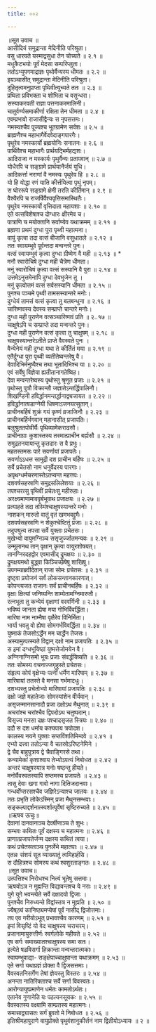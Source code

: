 ```yaml
---
title: ००२

---
```

॥सूत उवाच ॥  
आसीदियं समुद्रान्ता मेदिनीति परिश्रुता।  
वसु धारयते यस्माद्वसुधा तेन चोच्यते ॥ २.१ ॥  
मधुकैटभयोः पूर्वं मेदसा सम्परिप्लुता।  
ततोऽभ्युपगमाद्राज्ञः पृथोर्वैन्यस्य धीमतः ॥ २.२ ॥  
इयञ्चासीत् समुद्रान्ता मेदिनीति परिश्रुता।  
दुहितृत्वमनुप्राप्ता पृथिवीत्युच्यते ततः ॥ २.३ ॥  
प्रथिता प्रविभक्ता च शोभिता च वसुन्धरा।  
सस्याकरवती राज्ञा पत्तनाकरमालिनी।  
चातुर्वर्ण्यसमाकीर्णा रक्षिता तेन धीमता ॥ २.४ ॥  
एवम्प्रभावो राजासीद्वैन्यः स नृपसत्तमः।  
नमस्यश्चैव पूज्यश्च भूतग्रामेण सर्वशः ॥ २.५ ॥  
ब्राह्मणैश्च महाभागैर्वेदवेदाङ्गपारगैः।  
पृथुरेव नमस्कार्यो ब्रह्मयोनिः सनातनः ॥ २.६ ॥  
पार्थिवैश्च महाभागैः प्रार्थयद्भिर्महद्यशः।  
आदिराजा न मस्कार्यः पृथुर्वैन्यः प्रतापवान् ॥ २.७ ॥  
योधैरपि च सङ्ग्रामे प्रार्थयानैर्जयं युधि।  
आदिकर्त्ता नराणां वै नमस्यः पृथुरेव हि ॥ २.८ ॥  
यो हि योद्धा रणं याति कीर्त्तयित्वा पृथुं नृपम्।  
स घोररूपे सङ्ग्रामे क्षेमी तरति कीर्तिमान् ॥ २.९ ॥  
वैश्यैरपि च राजर्षिर्वैश्यवृत्तिसमास्थितैः।  
पृथुरेव नमस्कार्यो वृत्तिदाता महायशाः ॥ २.१० ॥  
एते वत्सविशेषाश्च दोग्धारः क्षीरमेव च।  
पात्राणि च मयोक्तानि सर्वाण्येव यथाक्रमम् ॥ २.११ ॥  
ब्रह्मणा प्रथमं दुग्धा पुरा पृथ्वी महात्मना।  
वायुं कृत्वा तदा वत्सं बीजानि वसुधातले ॥ २.१२ ॥  
ततः स्वायम्भुवे पूर्वन्तदा मन्वन्तरे पुनः।  
वत्सं स्वायम्भुवं कृत्वा दुग्धा ग्रीष्मेण वै मही ॥ २.१३ ॥ *  
मनौ स्वारोचिषे दुग्धा मही चैत्रेण धीमता।  
मनुं स्वारोचिषं कृत्वा वत्सं सस्यानि वै पुरा ॥ २.१४ ॥  
उत्तमेऽनुत्तमेनापि दुग्धा देवभुजेन तु ।  
मनुं कृत्वोत्तमं वत्सं सर्वसस्यानि धीमता ॥ २.१५ ॥  
पुनश्च पञ्चमे पृथ्वी तामसस्यान्तरे मनोः।  
दुग्धेयं तामसं वत्सं कृत्वा तु बलबन्धुना ॥ २.१६ ॥  
चारिष्णवस्य देवस्य सम्प्राप्ते चान्तरे मनोः।  
दुग्धा मही पुराणेन वत्सञ्चारिष्णवं प्रति ॥ २..१७ ॥  
चाक्षुषेऽपि च सम्प्राप्ते तदा मन्वन्तरे पुनः।  
दुग्धा मही पुराणेन वत्सं कृत्वा तु चाक्षुषम् ॥ २.१८ ॥  
चाक्षुषस्यान्तरेऽतीते प्राप्ते वैवस्वते पुनः ।  
वैन्येनेयं मही दुग्धा यथा ते कीर्तितं मया ॥ २.१९ ॥  
एतैर्दुग्धा पुरा पृथ्वी व्यतीतेष्वन्तरेषु वै।  
देवादिभिर्मनुष्यैश्च तथा भूतादिभिश्च या ॥ २.२० ॥  
एवं सर्वेषु विज्ञेया ह्यतीतानागतेष्विह।  
देवा मन्वन्तरेष्वस्य पृथोस्तु श्रृणुत प्रजाः ॥ २.२१ ॥  
पृथोस्तु पुत्रौ विक्रान्तौ जज्ञातेऽन्तर्द्धिपालिनौ।  
शिखण्डिनी हविर्द्धानमन्तर्द्धानाद्व्यजायत ॥ २.२२ ॥  
हविर्द्धानात्षडाग्नेयी धिषणाऽजनयत्सुतान्।  
प्राचीनबर्हिषं शुक्रं गयं कृष्णं व्रजाजिनौ ॥ २.२३ ॥  
प्राचीनबर्हिर्भगवान् महानासीत् प्रजापतिः।  
बलुश्रुततपोवीर्यैः पृथिव्यामेकराढसौ।  
प्राचीनाग्राः कुशास्तस्य तस्मात्प्राचीन बर्ह्यसौ ॥ २.२४ ॥  
समुद्रतनयायान्तु कृतदारः स वै प्रभुः।  
महतस्तमसः पारे सवर्णायां प्रजापतेः।  
सवर्णाऽऽधत्त सामुद्री दश प्राचीन बर्हिषः ॥ २.२५ ॥  
सर्वे प्रचेतसो नाम धनुर्वेदस्य पारगाः।  
अपृथग्धर्मचरणास्तेऽतप्यन्त महत्तपः।  
दशवर्षसहस्राणि समुद्रसलिलेशयाः ॥ २.२६ ॥  
तपश्चरत्सु पृथिवीं प्रचेतःसु महीरुहाः।  
अरक्ष्यमाणामाववृर्बभूवाथ प्रजाक्षयः ॥ २.२७ ॥  
प्रत्याहते तदा तस्मिंश्चाक्षुषस्यान्तरे मनोः ।  
नाशकन् मारुतो वातुं वृतं खमभवद्द्रुमैः।  
दशवर्षसहस्राणि न शेकुश्चेष्टितुं प्रजाः ॥ २.२८ ॥  
तदुपश्रुत्य तपसा सर्वे युक्ताः प्रचेतसः।  
मुखेभ्यो वायुमग्निञ्च ससृजुर्ज्जातमन्यवः ॥ २.२९ ॥  
उन्मूलानथ तान् वृक्षान् कृत्वा वायुरशोषयत्।  
तानग्निरदहद्वोर एवमासीद् द्रुमक्षयः ॥ २.३० ॥  
द्रुमक्षयमथो बुद्ध्वा किञ्चिच्छेषेषु शाखिषु।  
उपगम्याब्रवीदेतान् राजा सोमः प्रचेतसः ॥ २.३१ ॥  
दृष्ट्वा प्रयोजनं सर्वं लोकसन्तानकारणात्।  
कोपन्त्यजत राजानः सर्वं प्राचीनबर्हिषः ॥ २.३२ ॥  
वृक्षाः क्षित्यां जनिष्यन्ति शाम्येतामग्निमारुतौ।  
रत्नभूता तु कन्येयं वृक्षाणां वरवर्णिनी ॥ २.३३ ॥  
भविष्यं जानता ह्येषा मया गोभिर्विवर्द्धिता।  
मारिषा नाम नाम्नैषा वृक्षैरेव विनिर्मिता।  
भार्या भवतु वो ह्येषा सोमगर्भविवर्द्धिता ॥ २.३४ ॥  
युष्माकं तेजसोऽर्द्धेन मम चार्द्धेन तेजसः।  
अस्यामुत्पत्स्यते विद्वान् दक्षो नाम प्रजापतिः ॥ २.३५ ॥  
स इमां दग्धभूयिष्ठां युष्मत्तेजोमयेन वै।  
अग्निनाग्निसमो भूयः प्रजाः संवर्द्धयिष्यति ॥ २.३६ ॥  
ततः सोमस्य वचनाज्जगृहुस्ते प्रचेतसः।  
संहृत्य कोपं वृक्षेभ्यः पत्नीं धर्मेण मारिषाम् ॥ २.३७ ॥  
मारिषायां ततस्ते वै मनसा गर्भमादधुः।  
दशभ्यस्तु प्रचेतोभ्यो मारिषायां प्रजापतिः ॥ २.३८ ॥  
दक्षो जज्ञे महातेजाः सोमस्यांशेन वीर्यवान् ।  
असृजन्मानसानादौ प्रजा दक्षोऽथ मैथुनात् ॥ २.३९ ॥  
अचरांश्च चरांश्चैव द्विपदोऽथ चतुष्पदान्।  
विसृज्य मनसा दक्षः पश्चादसृजत स्त्रियः ॥ २.४० ॥  
ददौ स दश धर्माय कश्यपाय त्रयोदश।  
कालस्य नयने युक्ताः सप्तविंशतिमिन्दवे ॥ २.४१ ॥  
एभ्यो दत्त्वा ततोऽन्या वै चतस्रोऽरिष्टनेमिने ।  
द्वे चैव बाहुपुत्राय द्वे चैवाङ्गिरसे तथा।  
कन्यामेकां कृशाश्वाय तेभ्योऽपत्यं निबोधत ॥ २.४२ ॥  
अन्तरं चाक्षुषस्यात्र मनोः षष्ठन्तु हीयते।  
मनोर्वैवस्वतस्यापि सप्तमस्य प्रजापतेः ॥ २.४३ ॥  
तासु देवाः खगा गावो नागा दितिजदानवाः।  
गन्धर्वोप्सरसश्चैव जज्ञिरेऽन्याश्च जातयः ॥ २.४४ ॥  
ततः प्रभृति लोकेऽस्मिन् प्रजा मैथुनसम्भवाः।  
सङ्कल्पाद्दर्शनात्स्पर्शात्पूर्वेषां सृष्टिरुच्यते ॥ २.४५ ॥  
           ॥ऋषय ऊचुः॥  
देवानां दानवानाञ्च देवर्षीणाञ्च ते शुभः।  
सम्भवः कथितः पूर्वं दक्षस्य च महात्मनः ॥ २.४६ ॥  
प्राणात्प्रजापतेर्जन्म दक्षस्य कथितं त्वया।  
कथं प्रचेतसत्वञ्च पुनर्लेभे महातपाः ॥ २.४७ ॥  
एतन्नः संशयं सूत व्याख्यातुं त्वमिहार्हसि।  
स दौहित्रश्च सोमस्य कथं श्वशुरताङ्गतः ॥ २.४८ ॥  
          ॥सूत उवाच॥  
उत्पत्तिश्च निरोधश्च नित्यं भूतेषु सत्तमाः।  
ऋषयोऽत्र न मुह्यन्ति विद्यावन्तश्च ये नराः ॥ २.४९ ॥  
युगे युगे भवन्त्येते सर्वे दक्षादयो द्विजाः ।  
पुनश्चैव निरुध्यन्ते विद्वांस्तत्र न मुह्यति ॥ २.५० ॥  
ज्यैष्‌ठ्यं कानिष्ठ्यमप्येषां पूर्वं नासीद् द्विजोत्तमाः।  
तप एव गरीयोऽभूत् प्रभावश्चैव कारणम् ॥ २.५१ ॥  
इमां विसृष्टिं यो वेद चाक्षुषस्य चराचरम्।  
प्रजानामायुरुत्तीर्णः स्वर्गलोके महीयते ॥ २.५२ ॥  
एष सर्गः समाख्यातश्चाक्षुषस्य समा सतः।  
इत्येते षढविसर्गा हिक्रान्ता मन्वन्तरात्मकाः।  
स्वायम्भुवाद्या- सङ्क्षेपाच्चाक्षुषान्ता यथाक्रमम् ॥ २.५३ ॥  
एते सर्गा यथाप्रज्ञं प्रोक्ता वै द्विजसत्तमाः।  
वैवस्वतनिसर्गेण तेषां ज्ञेयस्तु विस्तरः ॥ २.५४ ॥  
अनन्ता नातिरिक्ताश्च सर्वे सर्गा विवस्वतः।  
आरोग्यायुष्प्रमाणेन धर्मतः कामतोऽर्थतः।  
एतानेव गुणानेति यः पठत्यनसूयकः ॥ २.५५ ॥  
वैवस्वतस्य वक्ष्यामि साम्प्रतस्य महात्मनः।  
समासाद्व्यासतः सर्गं ब्रुवतो मे निबोधत ॥ २.५६ ॥  
इतिश्रीमहापुराणे वायुप्रोक्ते पृथुवंशानुकीर्त्तनं नाम द्वितीयोऽध्यायः ॥ २ ॥